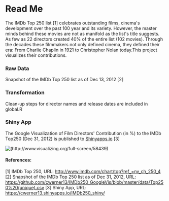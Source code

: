 Read Me
========================================================
The IMDb Top 250 list [1] celebrates outstanding films, cinema's development over the past 100 year and its variety. However, the master minds behind these movies are not as manifold as the list's title suggests. As few as 22 directors created 40% of the entire list (102 movies). Through the decades these filmmakers not only defined cinema, they defined their era: From Charlie Chaplin in 1921 to Christopher Nolan today.This project visualizes their contributions.  

### Raw Data
Snapshot of the IMDb Top 250 list as of Dec 13, 2012 [2]

### Transformation
Clean-up steps for director names and release dates are included in global.R

### Shiny App
The Google Visualization of Film Directors' Contribution (in %) to the IMDb Top250 (Dec 31, 2012) is published to [Shinyapps.io](https://cwerner13.shinyapps.io/IMDb250_shiny/) [3]

![(http://www.visualizing.org/full-screen/58439)](http://www.visualizing.org/sites/default/files/imagecache/thumbnail_medium/images/2013-07-15_imdb250_3.png)

#### References:
[1] IMDb Top 250, URL: http://www.imdb.com/chart/top?ref_=nv_ch_250_4  
[2] Snapshot of the IMDb Top 250 list as of Dec 31, 2012, URL: https://github.com/cwerner13/IMDb250_GoogleVis/blob/master/data/Top250%20(unique).csv
[3] Shiny App, URL: https://cwerner13.shinyapps.io/IMDb250_shiny/


